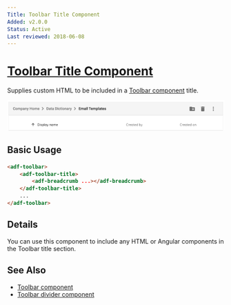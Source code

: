 ```yaml
---
Title: Toolbar Title Component
Added: v2.0.0
Status: Active
Last reviewed: 2018-06-08
---
```


# [Toolbar Title Component](lib/core/src/lib/toolbar/toolbar-title.component.ts "Defined in toolbar-title.component.ts")

Supplies custom HTML to be included in a [Toolbar component](toolbar.component.md) title.

![](../../docassets/images/adf-toolbar-02.png)

## Basic Usage

```html
<adf-toolbar>
    <adf-toolbar-title>
        <adf-breadcrumb ...></adf-breadcrumb>
    </adf-toolbar-title>
    ...
</adf-toolbar>
```

## Details

You can use this component to include any HTML or Angular components in the Toolbar title section.

## See Also

-   [Toolbar component](toolbar.component.md)
-   [Toolbar divider component](toolbar-divider.component.md)
